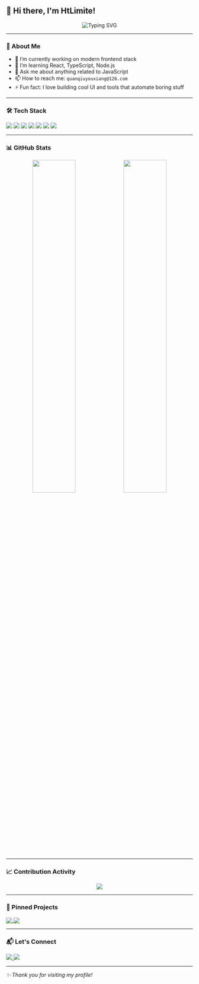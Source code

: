 ## 👋 Hi there, I'm HtLimite!

<p align="center">
  <img src="https://readme-typing-svg.demolab.com?font=Fira+Code&size=24&duration=3000&pause=1000&color=F975BF&center=true&vCenter=true&width=435&lines=Passionate+Frontend+Developer;Lifelong+Learner+%F0%9F%93%9A;Love+clean+code+%F0%9F%96%A5%EF%B8%8F;Currently+exploring+React%2C+Node.js+and+more" alt="Typing SVG" />
</p>

---

### 🚀 About Me

- 🔭 I’m currently working on modern frontend stack
- 🌱 I’m learning React, TypeScript, Node.js
- 💬 Ask me about anything related to JavaScript
- 📫 How to reach me: `quanqiuyouxiang@126.com`
- ⚡ Fun fact: I love building cool UI and tools that automate boring stuff

---

### 🛠 Tech Stack

<p>
  <img src="https://img.shields.io/badge/-HTML5-E34F26?style=flat-square&logo=html5&logoColor=white" />
  <img src="https://img.shields.io/badge/-CSS3-1572B6?style=flat-square&logo=css3&logoColor=white" />
  <img src="https://img.shields.io/badge/-JavaScript-F7DF1E?style=flat-square&logo=javascript&logoColor=black" />
  <img src="https://img.shields.io/badge/-TypeScript-3178C6?style=flat-square&logo=typescript&logoColor=white" />
  <img src="https://img.shields.io/badge/-React-61DAFB?style=flat-square&logo=react&logoColor=black" />
  <img src="https://img.shields.io/badge/-Node.js-339933?style=flat-square&logo=node.js&logoColor=white" />
  <img src="https://img.shields.io/badge/-Git-F05032?style=flat-square&logo=git&logoColor=white" />
</p>

---

### 📊 GitHub Stats

<p align="center">
  <img width="48%" src="https://github-readme-stats.vercel.app/api?username=HtLimite&show_icons=true&theme=radical" />
  <img width="48%" src="https://github-readme-stats.vercel.app/api/top-langs/?username=HtLimite&layout=compact&theme=radical" />
</p>

---

### 📈 Contribution Activity

<p align="center">
  <img src="https://github-readme-activity-graph.vercel.app/graph?username=HtLimite&theme=github-compact" />
</p>

---

### 🌟 Pinned Projects

<p align="left">
  <a href="https://github.com/HtLimite/library">
    <img align="center" src="https://github-readme-stats.vercel.app/api/pin/?username=HtLimite&repo=your-awesome-project&theme=radical" />
  </a>
  <a href="https://github.com/HtLimite/Vue">
    <img align="center" src="https://github-readme-stats.vercel.app/api/pin/?username=HtLimite&repo=another-project&theme=radical" />
  </a>
</p>

---

### 📬 Let's Connect

<p>
  <a href="mailto:quanqiuyouxiang@126.com">
    <img src="https://img.shields.io/badge/-Email-D14836?style=flat-square&logo=gmail&logoColor=white" />
  </a>
  <a href="https://github.com/HtLimite">
    <img src="https://img.shields.io/badge/-GitHub-181717?style=flat-square&logo=github&logoColor=white" />
  </a>
</p>

---

_✨ Thank you for visiting my profile!_

